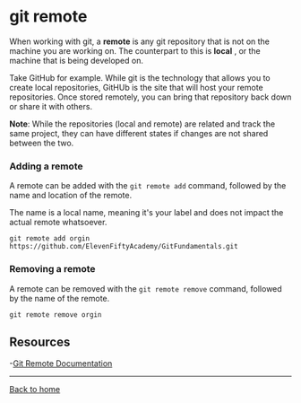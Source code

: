 # git remote

When working with git, a **remote** is any git repository that is not on the machine you are working on. The counterpart to this is **local** , or the machine that is being developed on. 

Take GitHub for example. While git is the technology that allows you to create local repositories, GitHUb is the site that will host your remote repositories. Once stored remotely, you can bring that repository back down or share  it with others.

**Note**: While the repositories (local and remote) are related and track the same project, they can have different states if changes are not shared between the two.

### Adding a remote

A remote can be added with the `git remote add` command, followed by the name and location of the remote.

The name is a local name, meaning it's your label and does not impact the actual remote whatsoever.

```
git remote add orgin https://github.com/ElevenFiftyAcademy/GitFundamentals.git
```

### Removing a remote

A remote can be removed with the `git remote remove` command, followed by the name of the remote.

```
git remote remove orgin
```

## Resources

-[Git Remote Documentation](https://git-scm/docs/git-remote)

---
[Back to home](../README.md)
